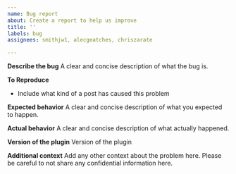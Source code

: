 ```yaml
---
name: Bug report
about: Create a report to help us improve
title: ''
labels: bug
assignees: smithjw1, alecgeatches, chriszarate

---
```


**Describe the bug**
A clear and concise description of what the bug is.

**To Reproduce**
- Include what kind of a post has caused this problem

**Expected behavior**
A clear and concise description of what you expected to happen.

**Actual behavior**
A clear and concise description of what actually happened.

**Version of the plugin**
Version of the plugin

**Additional context**
Add any other context about the problem here. Please be careful to not share any confidential information here.

